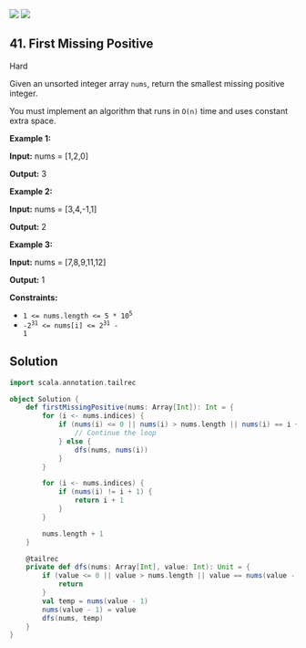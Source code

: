 [![](https://img.shields.io/github/stars/LeetCode-in-Scala/LeetCode-in-Scala?label=Stars&style=flat-square)](https://github.com/LeetCode-in-Scala/LeetCode-in-Scala)
[![](https://img.shields.io/github/forks/LeetCode-in-Scala/LeetCode-in-Scala?label=Fork%20me%20on%20GitHub%20&style=flat-square)](https://github.com/LeetCode-in-Scala/LeetCode-in-Scala/fork)

## 41\. First Missing Positive

Hard

Given an unsorted integer array `nums`, return the smallest missing positive integer.

You must implement an algorithm that runs in `O(n)` time and uses constant extra space.

**Example 1:**

**Input:** nums = [1,2,0]

**Output:** 3 

**Example 2:**

**Input:** nums = [3,4,-1,1]

**Output:** 2 

**Example 3:**

**Input:** nums = [7,8,9,11,12]

**Output:** 1 

**Constraints:**

*   <code>1 <= nums.length <= 5 * 10<sup>5</sup></code>
*   <code>-2<sup>31</sup> <= nums[i] <= 2<sup>31</sup> - 1</code>

## Solution

```scala
import scala.annotation.tailrec

object Solution {
    def firstMissingPositive(nums: Array[Int]): Int = {
        for (i <- nums.indices) {
            if (nums(i) <= 0 || nums(i) > nums.length || nums(i) == i + 1) {
                // Continue the loop
            } else {
                dfs(nums, nums(i))
            }
        }

        for (i <- nums.indices) {
            if (nums(i) != i + 1) {
                return i + 1
            }
        }

        nums.length + 1
    }

    @tailrec
    private def dfs(nums: Array[Int], value: Int): Unit = {
        if (value <= 0 || value > nums.length || value == nums(value - 1)) {
            return
        }
        val temp = nums(value - 1)
        nums(value - 1) = value
        dfs(nums, temp)
    }
}
```